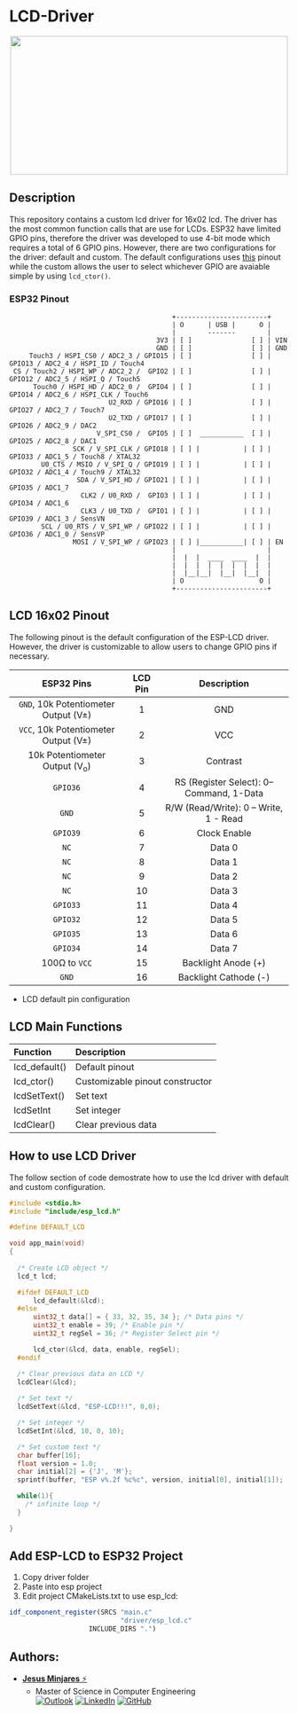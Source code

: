 # LCD-Driver

<div align="center">
  <img src="lcd.png" height="250" width="500">
</div>

## Description
This repository contains a custom lcd driver for 16x02 lcd. The driver has the most common function calls
that are use for LCDs. ESP32 have limited GPIO pins, therefore the driver was developed to use 4-bit mode which requires a total of 6 GPIO pins. However, there are two configurations for the driver: default and custom. The default configurations uses [this](#lcd-16x02-pinout) pinout while the custom allows the user to select whichever GPIO are avaiable simple by using `lcd_ctor()`.

### ESP32 Pinout
~~~
                                         +-----------------------+
                                         | O      | USB |      O |
                                         |        -------        |
                                     3V3 | [ ]               [ ] | VIN
                                     GND | [ ]               [ ] | GND
     Touch3 / HSPI_CS0 / ADC2_3 / GPIO15 | [ ]               [ ] | GPIO13 / ADC2_4 / HSPI_ID / Touch4
 CS / Touch2 / HSPI_WP / ADC2_2 /  GPIO2 | [ ]               [ ] | GPIO12 / ADC2_5 / HSPI_Q / Touch5
      Touch0 / HSPI_HD / ADC2_0 /  GPIO4 | [ ]               [ ] | GPIO14 / ADC2_6 / HSPI_CLK / Touch6
                         U2_RXD / GPIO16 | [ ]               [ ] | GPIO27 / ADC2_7 / Touch7
                         U2_TXD / GPIO17 | [ ]               [ ] | GPIO26 / ADC2_9 / DAC2
                      V_SPI_CS0 /  GPIO5 | [ ]  ___________  [ ] | GPIO25 / ADC2_8 / DAC1
                SCK / V_SPI_CLK / GPIO18 | [ ] |           | [ ] | GPIO33 / ADC1_5 / Touch8 / XTAL32
        U0_CTS / MSIO / V_SPI_Q / GPIO19 | [ ] |           | [ ] | GPIO32 / ADC1_4 / Touch9 / XTAL32
                 SDA / V_SPI_HD / GPIO21 | [ ] |           | [ ] | GPIO35 / ADC1_7 
                  CLK2 / U0_RXD /  GPIO3 | [ ] |           | [ ] | GPIO34 / ADC1_6 
                  CLK3 / U0_TXD /  GPIO1 | [ ] |           | [ ] | GPIO39 / ADC1_3 / SensVN 
        SCL / U0_RTS / V_SPI_WP / GPIO22 | [ ] |           | [ ] | GPIO36 / ADC1_0 / SensVP 
                MOSI / V_SPI_WP / GPIO23 | [ ] |___________| [ ] | EN 
                                         |                       |
                                         |  |  |  ____  ____  |  |
                                         |  |  |  |  |  |  |  |  |
                                         |  |__|__|  |__|  |__|  |
                                         | O                   O |
                                         +-----------------------+
~~~


## LCD 16x02 Pinout

The following pinout is the default configuration of the ESP-LCD driver. However, the driver 
is customizable to allow users to change GPIO pins if necessary.

| **ESP32 Pins**                            | **LCD Pin** |  **Description**  |   
| :---:                                     |  :--:       |   :---:           |
| `GND`, 10k Potentiometer Output (V&#177;) |      1      | GND               |  
| `VCC`, 10k Potentiometer Output (V&#177;) |      2      | VCC               |    
| 10k Potentiometer Output (V<sub>o</sub>)  |      3      | Contrast          |    
| `GPIO36`                                  |      4      | RS (Register Select): 0–Command, 1-Data |    
| `GND`                                     |      5      | R/W (Read/Write): 0 – Write, 1 - Read   |    
| `GPIO39`                                  |      6      | Clock Enable      |    
| `NC`                                      |      7      | Data 0            |
| `NC`                                      |      8      | Data 1            |    
| `NC`                                      |      9      | Data 2            |    
| `NC`                                      |      10     | Data 3            |    
| `GPIO33`                                  |      11     | Data 4            |    
| `GPIO32`                                  |      12     | Data 5            |    
| `GPIO35`                                  |      13     | Data 6            |    
| `GPIO34`                                  |      14     | Data 7            |    
| 100&#8486; to `VCC`                       |      15     | Backlight Anode (+)  |    
| `GND`                                     |      16     | Backlight Cathode (-)|    
  * LCD default pin configuration
  
## LCD Main Functions

| **Function**  | **Description**                 |
| :---          | :---                            |
| lcd_default() | Default pinout                  |
| lcd_ctor()    | Customizable pinout constructor |
| lcdSetText()  | Set text                        |
| lcdSetInt     | Set integer                     |
| lcdClear()    | Clear previous data             |

## How to use LCD Driver
The follow section of code demostrate how to use the lcd driver with default and custom configuration.
~~~c
#include <stdio.h>
#include "include/esp_lcd.h"

#define DEFAULT_LCD

void app_main(void)
{
  
  /* Create LCD object */
  lcd_t lcd;

  #ifdef DEFAULT_LCD
      lcd_default(&lcd);
  #else
      uint32_t data[] = { 33, 32, 35, 34 }; /* Data pins */
      uint32_t enable = 39; /* Enable pin */
      uint32_t regSel = 36; /* Register Select pin */

      lcd_ctor(&lcd, data, enable, regSel);
  #endif

  /* Clear previous data on LCD */
  lcdClear(&lcd);
  
  /* Set text */
  lcdSetText(&lcd, "ESP-LCD!!!", 0,0);

  /* Set integer */ 
  lcdSetInt(&lcd, 10, 0, 10); 

  /* Set custom text */
  char buffer[16];
  float version = 1.0;
  char initial[2] = {'J', 'M'};
  sprintf(buffer, "ESP v%.2f %c%c", version, initial[0], initial[1]);

  while(1){
    /* infinite loop */
  }

}
~~~

## Add ESP-LCD to ESP32 Project
1) Copy driver folder
2) Paste into esp project
3) Edit project CMakeLists.txt to use esp_lcd:
```cmake
idf_component_register(SRCS "main.c"
                            "driver/esp_lcd.c"
                    INCLUDE_DIRS ".")
```

## **Authors:**
* [**Jesus Minjares** :zap:](https://github.com/jminjares4)<br>
  * Master of Science in Computer Engineering<br>
[![Outlook](https://img.shields.io/badge/Microsoft_Outlook-0078D4?style=for-the-badge&logo=microsoft-outlook&logoColor=white&style=flat)](mailto:jminjares4@miners.utep.edu) 
[![LinkedIn](https://img.shields.io/badge/LinkedIn-0077B5?style=for-the-badge&logo=linkedin&logoColor=white&style=flat)](https://www.linkedin.com/in/jesusminjares/) [![GitHub](https://img.shields.io/badge/GitHub-100000?style=for-the-badge&logo=github&logoColor=white&style=flat)](https://github.com/jminjares4)

